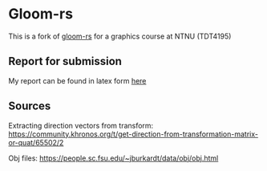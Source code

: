# Gloom-rs

This is a fork of [gloom-rs](https://github.com/mgimle/gloom-rs) for a graphics course at NTNU (TDT4195)

## Report for submission

My report can be found in latex form [here](https://www.overleaf.com/read/vfctcktgxysj)

## Sources

Extracting direction vectors from transform: https://community.khronos.org/t/get-direction-from-transformation-matrix-or-quat/65502/2

Obj files: https://people.sc.fsu.edu/~jburkardt/data/obj/obj.html